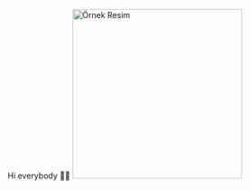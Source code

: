 Hi everybody 🙋‍♀️
<img height="300px" src="https://datascientest.com/en/files/2024/06/Python-Variables-1024x585.jpg" alt="Örnek Resim"/>

